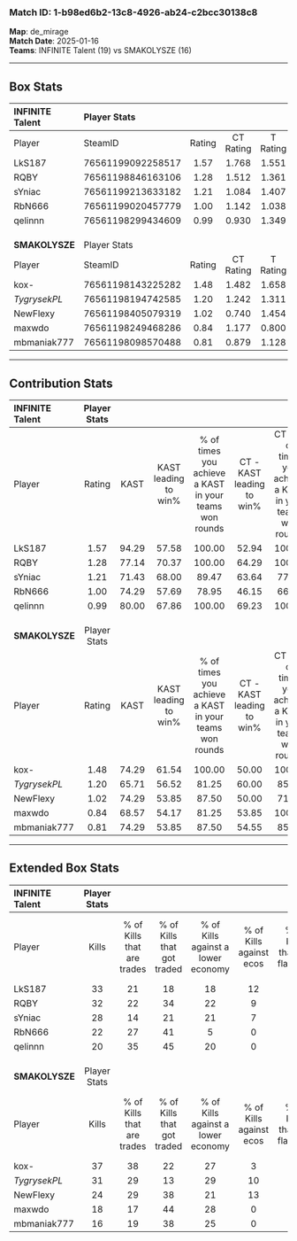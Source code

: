 ### Match ID: 1-b98ed6b2-13c8-4926-ab24-c2bcc30138c8  
**Map**: de_mirage  
**Match Date**: 2025-01-16  
**Teams**: INFINITE Talent (19) vs SMAKOLYSZE (16)  

---  

## Box Stats  

| **INFINITE Talent** | Player Stats      |        |           |          |       |       |       |         |        |      |     |
| :- | :- | :-: | :-: | :-: | :-: | :-: | :-: | :-: | :-: | :-: | :-: |
| Player              | SteamID           | Rating | CT Rating | T Rating | KAST  |  ADR  | Kills | Assists | Deaths | K/D  | HS% |
| LkS187              | 76561199092258517 |  1.57  |   1.768   |  1.551   | 94.29 | 96.8  |  33   |   11    |   22   | 1.50 | 33  |
| RQBY                | 76561198846163106 |  1.28  |   1.512   |  1.361   | 77.14 | 91.1  |  32   |    7    |   29   | 1.10 | 65  |
| sYniac              | 76561199213633182 |  1.21  |   1.084   |  1.407   | 71.43 | 79.1  |  28   |   11    |   23   | 1.22 | 42  |
| RbN666              | 76561199020457779 |  1.00  |   1.142   |  1.038   | 74.29 | 74.5  |  22   |    9    |   27   | 0.81 | 54  |
| qelinnn             | 76561198299434609 |  0.99  |   0.930   |  1.349   | 80.00 | 64.9  |  20   |    8    |   25   | 0.80 | 60  |
|                     |                   |        |           |          |       |       |       |         |        |      |     |
|                     |                   |        |           |          |       |       |       |         |        |      |     |
|                     |                   |        |           |          |       |       |       |         |        |      |     |
| **SMAKOLYSZE**      | Player Stats      |        |           |          |       |       |       |         |        |      |     |
| Player              | SteamID           | Rating | CT Rating | T Rating | KAST  |  ADR  | Kills | Assists | Deaths | K/D  | HS% |
| kox-                | 76561198143225282 |  1.48  |   1.482   |  1.658   | 74.29 | 100.5 |  37   |    4    |   24   | 1.54 | 45  |
| _TygrysekPL_        | 76561198194742585 |  1.20  |   1.242   |  1.311   | 65.71 | 85.5  |  31   |    6    |   26   | 1.19 | 41  |
| NewFlexy            | 76561198405079319 |  1.02  |   0.740   |  1.454   | 74.29 | 70.6  |  24   |    7    |   28   | 0.86 | 62  |
| maxwdo              | 76561198249468286 |  0.84  |   1.177   |  0.800   | 68.57 | 68.1  |  18   |   11    |   27   | 0.67 | 50  |
| mbmaniak777         | 76561198098570488 |  0.81  |   0.879   |  1.128   | 74.29 | 73.7  |  16   |   11    |   30   | 0.53 | 50  |
---  

## Contribution Stats  

| **INFINITE Talent** | Player Stats |       |                      |                                                        |                           |                                                             |                          |                                                            |
| :- | :-: | :-: | :-: | :-: | :-: | :-: | :-: | :-: |
| Player              |    Rating    | KAST  | KAST leading to win% | % of times you achieve a KAST in your teams won rounds | CT - KAST leading to win% | CT - % of times you achieve a KAST in your teams won rounds | T - KAST leading to win% | T - % of times you achieve a KAST in your teams won rounds |
| LkS187              |     1.57     | 94.29 |        57.58         |                         100.00                         |           52.94           |                           100.00                            |          62.50           |                           100.00                           |
| RQBY                |     1.28     | 77.14 |        70.37         |                         100.00                         |           64.29           |                           100.00                            |          76.92           |                           100.00                           |
| sYniac              |     1.21     | 71.43 |        68.00         |                         89.47                          |           63.64           |                            77.78                            |          71.43           |                           100.00                           |
| RbN666              |     1.00     | 74.29 |        57.69         |                         78.95                          |           46.15           |                            66.67                            |          69.23           |                           90.00                            |
| qelinnn             |     0.99     | 80.00 |        67.86         |                         100.00                         |           69.23           |                           100.00                            |          66.67           |                           100.00                           |
|                     |              |       |                      |                                                        |                           |                                                             |                          |                                                            |
|                     |              |       |                      |                                                        |                           |                                                             |                          |                                                            |
|                     |              |       |                      |                                                        |                           |                                                             |                          |                                                            |
| **SMAKOLYSZE**      | Player Stats |       |                      |                                                        |                           |                                                             |                          |                                                            |
| Player              |    Rating    | KAST  | KAST leading to win% | % of times you achieve a KAST in your teams won rounds | CT - KAST leading to win% | CT - % of times you achieve a KAST in your teams won rounds | T - KAST leading to win% | T - % of times you achieve a KAST in your teams won rounds |
| kox-                |     1.48     | 74.29 |        61.54         |                         100.00                         |           50.00           |                           100.00                            |          75.00           |                           100.00                           |
| _TygrysekPL_        |     1.20     | 65.71 |        56.52         |                         81.25                          |           60.00           |                            85.71                            |          53.85           |                           77.78                            |
| NewFlexy            |     1.02     | 74.29 |        53.85         |                         87.50                          |           50.00           |                            71.43                            |          56.25           |                           100.00                           |
| maxwdo              |     0.84     | 68.57 |        54.17         |                         81.25                          |           53.85           |                           100.00                            |          54.55           |                           66.67                            |
| mbmaniak777         |     0.81     | 74.29 |        53.85         |                         87.50                          |           54.55           |                            85.71                            |          53.33           |                           88.89                            |
---  

## Extended Box Stats  

| **INFINITE Talent** | Player Stats |                            |                            |                                    |                         |                              |                                 |        |                             |                                     |                          |                               |                            |
| :- | :-: | :-: | :-: | :-: | :-: | :-: | :-: | :-: | :-: | :-: | :-: | :-: | :-: |
| Player              |    Kills     | % of Kills that are trades | % of Kills that got traded | % of Kills against a lower economy | % of Kills against ecos | % of Kills that are flawless | % of Kills that are close duels | Deaths | % of Deaths that get traded | % of Deaths against a lower economy | % of Deaths against ecos | % of Deaths that are flawless | % of Deaths that are close |
| LkS187              |      33      |             21             |             18             |                 18                 |           12            |              55              |                3                |   22   |             32              |                 18                  |            5             |              73               |             5              |
| RQBY                |      32      |             22             |             34             |                 22                 |            9            |              63              |                0                |   29   |             34              |                 17                  |            7             |              79               |             3              |
| sYniac              |      28      |             14             |             21             |                 21                 |            7            |              79              |                0                |   23   |             13              |                 17                  |            4             |              87               |             9              |
| RbN666              |      22      |             27             |             41             |                 5                  |            0            |              45              |               14                |   27   |             22              |                 15                  |            4             |              70               |             4              |
| qelinnn             |      20      |             35             |             45             |                 20                 |            0            |              65              |                5                |   25   |             36              |                 16                  |            4             |              64               |             8              |
|                     |              |                            |                            |                                    |                         |                              |                                 |        |                             |                                     |                          |                               |                            |
|                     |              |                            |                            |                                    |                         |                              |                                 |        |                             |                                     |                          |                               |                            |
|                     |              |                            |                            |                                    |                         |                              |                                 |        |                             |                                     |                          |                               |                            |
| **SMAKOLYSZE**      | Player Stats |                            |                            |                                    |                         |                              |                                 |        |                             |                                     |                          |                               |                            |
| Player              |    Kills     | % of Kills that are trades | % of Kills that got traded | % of Kills against a lower economy | % of Kills against ecos | % of Kills that are flawless | % of Kills that are close duels | Deaths | % of Deaths that get traded | % of Deaths against a lower economy | % of Deaths against ecos | % of Deaths that are flawless | % of Deaths that are close |
| kox-                |      37      |             38             |             22             |                 27                 |            3            |              68              |                3                |   24   |             25              |                 29                  |            4             |              75               |             0              |
| _TygrysekPL_        |      31      |             29             |             13             |                 29                 |           10            |              77              |                0                |   26   |             27              |                 38                  |            12            |              81               |             4              |
| NewFlexy            |      24      |             29             |             38             |                 21                 |           13            |              75              |               17                |   28   |             21              |                 29                  |            7             |              71               |             7              |
| maxwdo              |      18      |             17             |             44             |                 28                 |            0            |              83              |               11                |   27   |             33              |                 19                  |            4             |              52               |             4              |
| mbmaniak777         |      16      |             19             |             38             |                 25                 |            0            |              63              |                0                |   30   |             43              |                 23                  |            7             |              43               |             3              |
